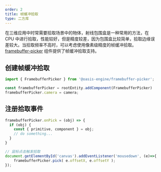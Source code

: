 ```yaml
---
order: 2
title: 帧缓冲拾取
type: 二方库
---
```


在三维应用中时常需要拾取场景中的物体，射线包围盒是一种常用的方法，在 CPU 中进行拾取，性能较好，但是精度较差，因为包围盒比较简单，拾取边缘误差较大。当拾取频率不高时，可以考虑使用像素级精度的帧缓冲拾取。[framebuffer-picker](${api}classes/framebuffer_picker.framebufferpicker.html) 组件提供了帧缓冲拾取支持。

<playground src="framebuffer-picker.ts"></playground>

## 创建帧缓冲拾取

```typescript
import { FramebufferPicker } from '@oasis-engine/framebuffer-picker';

const framebufferPicker = rootEntity.addComponent(FramebufferPicker)
framebufferPicker.camera = camera;
```

## 注册拾取事件
```typescript
framebufferPicker.onPick = (obj) => {
  if (obj) {
    const { primitive, component } = obj;
    // do something...
  }
}

// 鼠标点击触发拾取
document.getElementById('canvas').addEventListener('mousedown', (e)=>{
    framebufferPicker.pick( e.offsetX, e.offsetY );
});
```